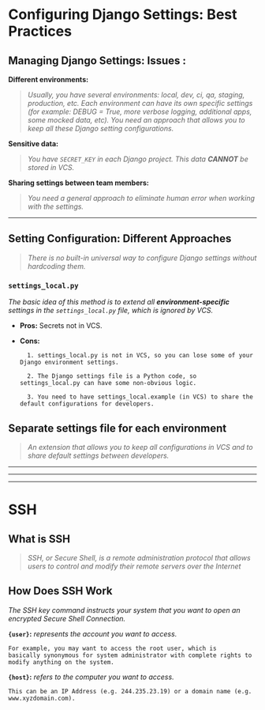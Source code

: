 # Configuring Django Settings: Best Practices

## Managing Django Settings: Issues : 


**Different environments:**
> *Usually, you have several environments: local, dev, ci, qa, staging, production, etc. Each environment can have its own specific settings (for example: DEBUG = True, more verbose logging, additional apps, some mocked data, etc). You need an approach that allows you to keep all these Django setting configurations.*

**Sensitive data:** 
> *You have `SECRET_KEY` in each Django project. This data **CANNOT** be stored in VCS.*


**Sharing settings between team members:** 
> *You need a general approach to eliminate human error when working with the settings.*

___

## Setting Configuration: Different Approaches 

> *There is no built-in universal way to configure Django settings without hardcoding them.* 

### `settings_local.py`
*The basic idea of this method is to extend all **environment-specific** settings in the `settings_local.py` file, which is ignored by VCS.*


* **Pros:**  Secrets not in VCS.


* **Cons:**
        
        1. settings_local.py is not in VCS, so you can lose some of your Django environment settings.

        2. The Django settings file is a Python code, so settings_local.py can have some non-obvious logic.

        3. You need to have settings_local.example (in VCS) to share the default configurations for developers.


## Separate settings file for each environment

> *An extension that allows you to keep all configurations in VCS and to share default settings between developers.*

___
___
___

# SSH

## What is SSH
> *SSH, or Secure Shell, is a remote administration protocol that allows users to control and modify their remote servers over the Internet*


## How Does SSH Work

*The SSH key command instructs your system that you want to open an encrypted Secure Shell Connection.* 

**`{user}`:** *represents the account you want to access.* 
```
For example, you may want to access the root user, which is 
basically synonymous for system administrator with complete rights to 
modify anything on the system. 
```
**`{host}`:** *refers to the computer you want to access.*

```
This can be an IP Address (e.g. 244.235.23.19) or a domain name (e.g. www.xyzdomain.com).
```


